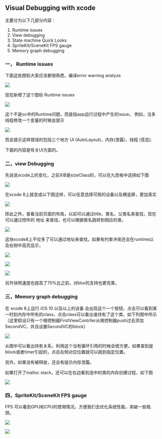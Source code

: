 ##                   Visual Debugging with xcode
主要分为以下几部分内容：

1. Runtime issues 
2. View debugging 
3. State machine Quick Looks 
4. SpriteKit/SceneKit FPS gauge 
5. Memory graph debugging 

### 一， Runtime issues
下面这些图标大家应该都很熟悉，编译error warning analyze 

![](Resource/929327D0-909A-46CA-9054-2E4B449C7FA6.png)

现在新增了这个图标 Runtime issues 

![](Resource/C50E86B5-DF60-4B1F-8B50-6755902013F2.png)

这个不是oc中的Runtime问题，而是指app运行过程中产生的issue。 
例如，当多线程修改一个变量的时候会提示 

![](Resource/4F58DC12-3828-4FE5-BE63-65F87611D7FF.png)

而会提示这样错误的包括三个地方 UI (AutoLayout)，内存(泄露)，线程 (竞态).


下面的内容是有关UI方面的。

### 二，view Debugging

先说说xcode上的变化，之前XIB是sizeClass的，可以在九宫格中选择如下图 

![](Resource/4D6EBF46-D24C-4E4C-BA5E-79A6B184C4FD.png)

在xcode 8上就变成以下图这样，可以任意选择可观的设备以及横竖屏，更加真实 

![](Resource/BC21562D-A93B-4FB4-AF84-244A1C01C386.png)

除此之外，查看当前页面的布局，以前可以通过title，类名，父类名来查找，现在可以通过控件的 地址 来查找，也可以根据类名跳转到相应的类，

![](Resource/AB0222B7-758E-47DE-B2E1-E0BAFD3D5F31.png)

这块xcode8上不仅多了可以通过地址来查找，如果有约束冲突还会在runtime以及右侧中高亮显示，

![](Resource/72479067-DFF5-49CC-AEA1-075E2BAF832D.png)

![](Resource/A05CDA2E-5C6E-46CE-B3E0-13C4871B7A33.png)

![](Resource/DD935938-A98C-4476-A7C4-38290A5A140C.png)

另外快照速度也提高了70%比之前，对blur的支持也更完善。


### 三，Memory graph debugging

在 xcode 8上运行 iOS 10 以及以上的设备 会出现这个一个按钮，点击可以看到某一时刻内存中所有的class，点击class可以看出谁持有了这个类，如下列图中所示（这里假设只有一个根控制器FirstViewContrller从根控制器push过去添加SecondVC，并且设置SecondVC的block） 
 
![](Resource/86E05E43-80A9-4FDE-BDFF-CB12CC96BD3E.png)
 

从图中可以看出持有关系，利用这个当有循环引用的时候会很方便，如果查到是block或者timer引起的，点击右侧对应位置就可以跳到指定位置。

另外，如果没有被释放，还会有提示内存泄露。

如果打开了malloc stack，还可以在右边看到选中的类的内存创建过程，如下图 

![](Resource/5D4626E1-0C44-4F33-B624-F44A64018B78.png)


### 四，SpriteKit/SceneKit FPS gauge

FPS 可以看到GPU和CPU的使用情况，方便我们去优化系统性能，突破一些瓶颈。

![](Resource/20160725150425507.png)

![](Resource/20160725150407512.png)
